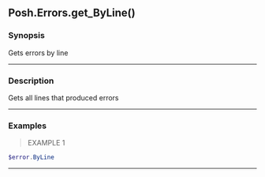 Posh.Errors.get_ByLine()
------------------------

### Synopsis
Gets errors by line

---

### Description

Gets all lines that produced errors

---

### Examples
> EXAMPLE 1

```PowerShell
$error.ByLine
```

---
